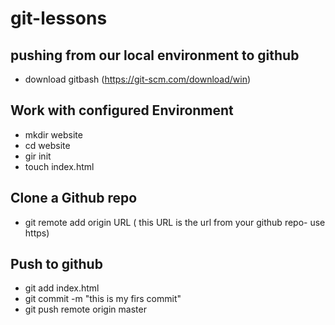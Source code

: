 # git-lessons
## pushing from our local environment to github  
- download gitbash (https://git-scm.com/download/win)
## Work with configured Environment  
- mkdir website
- cd website
- gir init
- touch index.html
## Clone a Github repo  
- git remote add origin URL ( this URL is the url from your github repo- use https)
## Push to github  
- git add index.html
- git commit -m "this is my firs commit"
- git push remote origin master
